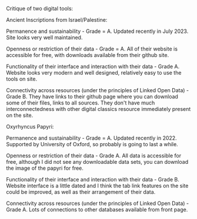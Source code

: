 Critique of two digital tools:

Ancient Inscriptions from Israel/Palestine:

Permanence and sustainability - Grade = A. Updated recently in July 2023. Site looks very well maintained.

Openness or restriction of their data - Grade = A. All of their website is accessible for free, with downloads available from their github site.

Functionality of their interface and interaction with their data - Grade A. Website looks very modern and well designed, relatively easy to use the tools on site.

Connectivity across resources (under the principles of Linked Open Data) - Grade B. They have links to their github page where you can download some of their files, links to all sources. They don't have much interconnectedness with other digital classics resource immediately present on the site.

Oxyrhyncus Papyri:

Permanence and sustainability - Grade = A. Updated recently in 2022. Supported by University of Oxford, so probably is going to last a while.

Openness or restriction of their data - Grade A. All data is accessible for free, although I did not see any downloadable data sets, you can download the image of the papyri for free. 

Functionality of their interface and interaction with their data - Grade B. Website interface is a little dated and I think the tab link features on the site could be improved, as well as their arrangement of their data.

Connectivity across resources (under the principles of Linked Open Data) - Grade A. Lots of connections to other databases available from front page.
